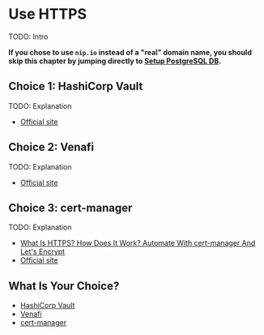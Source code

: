 # Use HTTPS

TODO: Intro

**If you chose to use `nip.io` instead of a "real" domain name, you should skip this chapter by jumping directly to [Setup PostgreSQL DB](../db/story.md).**

## Choice 1: HashiCorp Vault

TODO: Explanation

* [Official site](https://vaultproject.io/)

## Choice 2: Venafi

TODO: Explanation

* [Official site](https://venafi.com)

## Choice 3: cert-manager

TODO: Explanation

* [What Is HTTPS? How Does It Work? Automate With cert-manager And Let's Encrypt](https://youtu.be/D7ijCjE31GA)
* [Official site](https://cert-manager.io/)

## What Is Your Choice?

* [HashiCorp Vault](vault.md)
* [Venafi](venafi.md)
* [cert-manager](cert-manager.md)